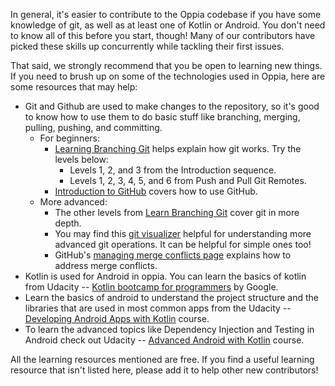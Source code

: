 In general, it's easier to contribute to the Oppia codebase if you have some knowledge of git, as well as at least one of Kotlin or Android. You don't need to know all of this before you start, though! Many of our contributors have picked these skills up concurrently while tackling their first issues.

That said, we strongly recommend that you be open to learning new things. If you need to brush up on some of the technologies used in Oppia, here are some resources that may help:

 - Git and Github are used to make changes to the repository, so it's good to know how to use them to do basic stuff like branching, merging, pulling, pushing, and committing.
    - For beginners:
      - [Learning Branching Git](https://learngitbranching.js.org/) helps explain how git works. Try the levels below:
        - Levels 1, 2, and 3 from the Introduction sequence.
        - Levels 1, 2, 3, 4, 5, and 6 from Push and Pull Git Remotes.
      - [Introduction to GitHub](https://learn.microsoft.com/en-us/training/modules/introduction-to-github/) covers how to use GitHub.
    - More advanced:
      - The other levels from [Learn Branching Git](https://learngitbranching.js.org/) cover git in more depth.
      - You may find this [git visualizer](https://git-school.github.io/visualizing-git/) helpful for understanding more advanced git operations. It can be helpful for simple ones too!
      - GitHub's [managing merge conflicts page](https://github.com/skills/resolve-merge-conflicts) explains how to address merge conflicts.
 - Kotlin is used for Android in oppia. You can learn the basics of kotlin from Udacity -- [Kotlin bootcamp for programmers](https://www.udacity.com/course/kotlin-bootcamp-for-programmers--ud9011) by Google.
 - Learn the basics of android to understand the project structure and the libraries that are used in most common apps from the Udacity -- [Developing Android Apps with Kotlin](https://www.udacity.com/course/developing-android-apps-with-kotlin--ud9012) course.
 - To learn the advanced topics like Dependency Injection and Testing in Android check out Udacity -- [Advanced Android with Kotlin](https://www.udacity.com/course/advanced-android-with-kotlin--ud940) course.


All the learning resources mentioned are free. If you find a useful learning resource that isn't listed here, please add it to help other new contributors!
